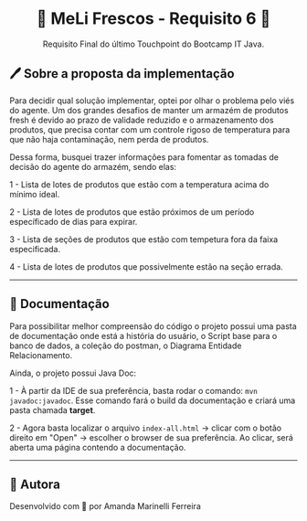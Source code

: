 <h1 align="center"> 🍃 MeLi Frescos - Requisito 6 🍃 </h1>
<p align="center"> Requisito Final do último Touchpoint do Bootcamp IT Java.</p>



## 🖊 Sobre a proposta da implementação


<p> 
 Para decidir qual solução implementar, optei por olhar o problema pelo viés do agente. Um dos grandes desafios de manter
um armazém de produtos fresh é devido ao prazo de validade reduzido e o armazenamento dos produtos, que precisa contar com um controle rigoso de temperatura para que não haja contaminação, nem perda de produtos. 

Dessa forma, busquei trazer informações para fomentar as tomadas de decisão do agente do armazém, sendo elas:

1 - Lista de lotes de produtos que estão com a temperatura acima do mínimo ideal.

2 - Lista de lotes de produtos que estão próximos de um período específicado de dias para expirar.

3 - Lista de seções de produtos que estão com tempetura fora da faixa especificada.

4 - Lista de lotes de produtos que possivelmente estão na seção errada.

</p>


___
## 📄 Documentação

Para possibilitar melhor compreensão do código o projeto possui uma pasta de documentação
onde está a história do usuário, o Script base para o banco de dados, a coleção do postman, o Diagrama Entidade Relacionamento.

Ainda, o projeto possui Java Doc:

1 - À partir da IDE de sua preferência, basta rodar o comando: `mvn javadoc:javadoc`. Esse comando fará o build da documentação e criará uma pasta chamada **target**.

2 - Agora basta localizar o arquivo `index-all.html` -> clicar com o botão direito em "Open" -> escolher o browser de sua preferência. Ao clicar, será aberta uma página contendo a documentação.

___


## 📝 Autora ##

Desenvolvido com 💛 por Amanda Marinelli Ferreira

